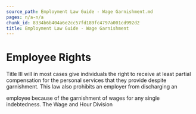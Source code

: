 ```yaml
---
source_path: Employment Law Guide - Wage Garnishment.md
pages: n/a-n/a
chunk_id: 8334b6b404a6e2cc57fd189fc4797a001cd992d2
title: Employment Law Guide - Wage Garnishment
---
```

# Employee Rights

Title III will in most cases give individuals the right to receive at least partial compensation for the personal services that they provide despite garnishment. This law also prohibits an employer from discharging an

employee because of the garnishment of wages for any single indebtedness. The Wage and Hour Division
